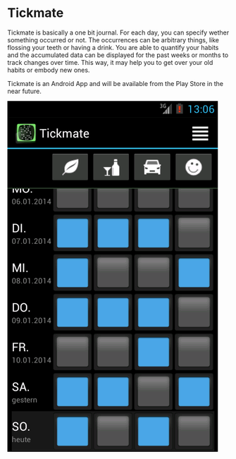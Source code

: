 Tickmate
========

Tickmate is basically a one bit journal. For each day, you can specify wether something occurred or not. The occurrences can be arbitrary things, like flossing your teeth or having a drink. You are able to quantify your habits and the accumulated data can be displayed for the past weeks or months to track changes over time. This way, it may help you to get over your old habits or embody new ones.

Tickmate is an Android App and will be available from the Play Store in the near future.

![Screenshot](artwork/screenshot.png)
